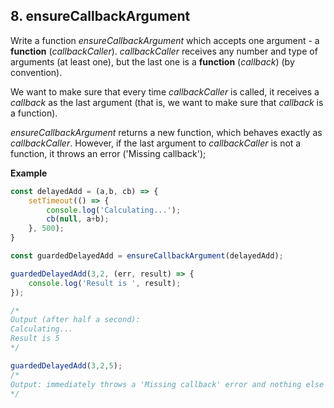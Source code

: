 ## 8. ensureCallbackArgument 

Write a function _ensureCallbackArgument_ which accepts one argument - a __function__ (_callbackCaller_). 
_callbackCaller_ receives any number and type of arguments (at least one), but the last one is a __function__ (_callback_) (by convention).

We want to make sure that every time _callbackCaller_ is called, it receives a _callback_ as the last argument (that is, we want to make sure that _callback_ is a function).

_ensureCallbackArgument_ returns a new function, which behaves exactly as _callbackCaller_. However, if the last argument to _callbackCaller_ is not a function, it throws an error ('Missing callback');

__Example__

```Javascript
const delayedAdd = (a,b, cb) => {
    setTimeout(() => {
        console.log('Calculating...');
        cb(null, a+b);
    }, 500);
}

const guardedDelayedAdd = ensureCallbackArgument(delayedAdd);

guardedDelayedAdd(3,2, (err, result) => {
    console.log('Result is ', result);
});

/*
Output (after half a second):
Calculating...
Result is 5
*/

guardedDelayedAdd(3,2,5);
/*
Output: immediately throws a 'Missing callback' error and nothing else
*/
```
